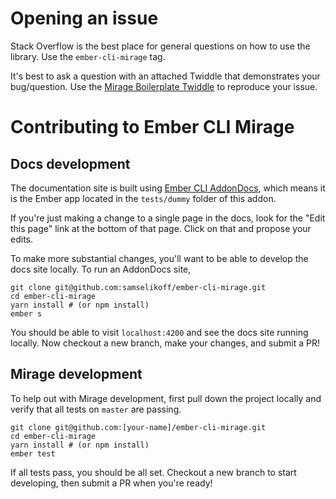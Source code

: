 # Opening an issue

Stack Overflow is the best place for general questions on how to use the library. Use the `ember-cli-mirage` tag.

It's best to ask a question with an attached Twiddle that demonstrates your bug/question. Use the [Mirage Boilerplate Twiddle](https://ember-twiddle.com/eedfd390d8394d54d5bfd0ed988a5d0f) to reproduce your issue.

# Contributing to Ember CLI Mirage

## Docs development

The documentation site is built using [Ember CLI AddonDocs](https://ember-learn.github.io/ember-cli-addon-docs/), which means it is the Ember app located in the `tests/dummy` folder of this addon.

If you're just making a change to a single page in the docs, look for the "Edit this page" link at the bottom of that page. Click on that and propose your edits.

To make more substantial changes, you'll want to be able to develop the docs site locally. To run an AddonDocs site,

```shell
git clone git@github.com:samselikoff/ember-cli-mirage.git
cd ember-cli-mirage
yarn install # (or npm install)
ember s
```

You should be able to visit `localhost:4200` and see the docs site running locally. Now checkout a new branch, make your changes, and submit a PR!


## Mirage development

To help out with Mirage development, first pull down the project locally and verify that all tests on `master` are passing.

```
git clone git@github.com:[your-name]/ember-cli-mirage.git
cd ember-cli-mirage
yarn install # (or npm install)
ember test
```

If all tests pass, you should be all set. Checkout a new branch to start developing, then submit a PR when you're ready!
